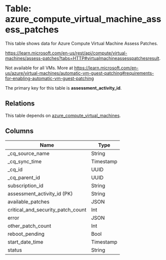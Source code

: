 # Table: azure_compute_virtual_machine_assess_patches

This table shows data for Azure Compute Virtual Machine Assess Patches.

https://learn.microsoft.com/en-us/rest/api/compute/virtual-machines/assess-patches?tabs=HTTP#virtualmachineassesspatchesresult.

Not available for all VMs. More at https://learn.microsoft.com/en-us/azure/virtual-machines/automatic-vm-guest-patching#requirements-for-enabling-automatic-vm-guest-patching

The primary key for this table is **assessment_activity_id**.

## Relations

This table depends on [azure_compute_virtual_machines](azure_compute_virtual_machines).

## Columns

| Name          | Type          |
| ------------- | ------------- |
|_cq_source_name|String|
|_cq_sync_time|Timestamp|
|_cq_id|UUID|
|_cq_parent_id|UUID|
|subscription_id|String|
|assessment_activity_id (PK)|String|
|available_patches|JSON|
|critical_and_security_patch_count|Int|
|error|JSON|
|other_patch_count|Int|
|reboot_pending|Bool|
|start_date_time|Timestamp|
|status|String|